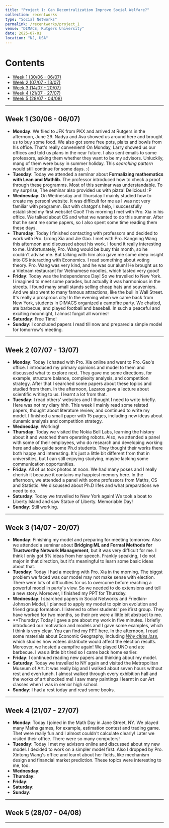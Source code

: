 ```yaml
---
title: "Project 1: Can Decentralization Improve Social Welfare?"
collection: recentworks
type: "Social Networks"
permalink: /recentworks/project_1
venue: "DIMACS, Rutgers University"
date: 2025-07-01
location: "NJ, USA"
---
```


<!--
This is a description of a teaching experience. You can use markdown like any other post.
-->

# Contents

- [Week 1 (30/06 - 06/07)](#week-1-3006---0607)
- [Week 2 (07/07 - 13/07)](#week-2-0707---1307)
- [Week 3 (14/07 - 20/07)](#week-3-1407---2007)
- [Week 4 (21/07 - 27/07)](#week-4-2107---2707)
- [Week 5 (28/07 - 04/08)](#week-5-2807---0408)

---

## Week 1 (30/06 - 06/07)

- **Monday**: We flied to JFK from PKX and arrived at Rutgers in the afternoon, June 29. Nadya and Ava showed us around here and brought us to buy some food. We also got some free pots, plaits and bowls from his office. That's really convenient! On Monday, Larry showed us our offices and told us plans in the near future. I also sent emails to some professors, asking them whether they want to be my advisors. Unluckily, mang of them were busy in summer holiday. This *searching pattern* would still continue for some days. :(  
- **Tuesday**: Today we attended a seminar about **Formalizing mathematics with Lean and Mathlib**. The professor introduced how to check a proof through these programms. Most of this seminar was understandable. To my surprise, The seminar also provided us with pizza! Delicious! :P  
- **Wednesday**: On Wednesday and Thursday I mainly studied how to create my personl website. It was difficult for me as I was not very familiar with programm. But with chatgpt's help, I successfully established my first website! Cool! This morning I met with Pro. Xia in his office. We talked about CS and what we wanted to do this summer. After that he sent me some papers, so I also spent some time reading them these days.
- **Thursday**: Today I finished contacting with professors and decided to work with Pro. Lirong Xia and Jie Gao. I met with Pro. Kangning Wang this afternoon and discussed about his work. I found it really interesting to me. Unfortunately, Pro. Wang would be busy this month, so he couldn't advise me. But talking with him also gave me some deep insight into CS interacting with Economics. I read something about voting theory. Pro. Wang was very kind, and he was our alum! He brought us to a Vietnam restaurant for Vietnamese noodles, which tasted very good!  
- **Friday**: Today was the Independence Day! So we travelled to New York. I imagined to meet some parades, but actually it was harmonious in the streets. I found many small stands selling cheap hats and souveniers. And we also went to many famous attractions, like the bull in Wall Street. It's really a prosprous city! In the evening when we came back from New York, students in DIMACS organized a campfire party. We chatted, ate barbecue, and played football and baseball. In such a peaceful and exciting moonnight, I almost forgot all worries! 
- **Saturday**: Free Time!
- **Sunday**: I concluded papers I read till now and prepared a simple model for tomorrow's meeting.

---

## Week 2 (07/07 - 13/07)

- **Monday**: Today I chatted with Pro. Xia online and went to Pro. Gao's office. I introduced my primary opinions and model to them and discussed what to explore next. They gave me some directions, for example, structure balance, complexity analysis, and competition strategy. After that I searched some papers about these topics and studied from them. In the afternoon, Lazaros gave a lecture about scientific writing to us. I learnt a lot from that.
- **Tuesday**: I read others' websites and I thought I need to write briefly. Here was not my diary hhh. This week I mainly read some related papers, thought about literature review, and continued to write my model. I finished a small paper with 15 pages, including new ideas about dunamic analysis and competition strategy.
- **Wednesday**: Working!
- **Thursday**: Today we visited the Nokia Bell Labs, learning the history about it and watched them operating robots. Also, we attended a panel with some of their employees, who do research and developing working here and also guide some Ph.d students. They thought their works there both happy and interesting. It's just a little bit different from that in universities, but I can still enjoying studying, maybe lacking some communication opportunities.
- **Friday**: All of us took photos at noon. We had many poses and I really cherish it because it contains my happiest memory here. In the afternoon, we attended a panel with some professors from Maths, CS and Statistic. We discussed about Ph.D lifes and what preparations we need to do.
- **Saturday**: Today we travelled to New York again! We took a boat to Liberty Island and saw Statue of Liberty. Memoriable Day! 
- **Sunday**: Still working.

---

## Week 3 (14/07 - 20/07)

- **Monday**: Finishing my model and preparing for meeting tomorrow. Also we attended a seminar about **Bridging ML and Formal Methods for Trustworthy Network Management**, but it was very difficult for me. I think I only got 5% ideas from her speech. Frankly speaking, I do not major in that direction, but it's meaningful to learn some basic ideas about that.
- **Tuesday**: Today I had a meeting with Pro. Xia in the morning. The biggst problem we faced was our model may not make sense with election. There were lots of difficulties for us to overcome before reaching a powerful model in party's view. So we needed to do extensions and tell a new story. Moreover, I finished my PPT for Thursday.
- **Wednesday**: I searched papers in Social Networks and Friedkin-Johnson Model, I planned to apply my model to opinion evolution and friend group formation. I listened to other students' pre ifirst group. They have worked for two months, so their pre were a little bit abstract to me. 
- **Thursday: Today I gave a pre about my work in five minutes. I briefly introduced our motivation and models and I gave some examples, which I think is very clear. You can find my [PPT](/assets/recentworks/project1_ppt_0717_v1.pdf) here. In the afternoon, I read some materials about Economic Geography, including [*Why cities lose*](https://www.jonathanrodden.com/why-cities-lose), which studies how votees distribute would affect the election results. Moreover, we hosted a campfire again! We played UNO and ate barbecue. I was a little bit tired so I came back home earlier.
- **Friday**: I continued reading new papers and thinking about my model.
- **Saturday**: Today we travelled to NY again and visited the Metropolitan Museum of Art. It was really big and I walked about seven hours without rest and even lunch. I almost walked through every exhibition hall and the works of art shocked me! I saw many paintings I learnt in our Art classes when I was in senior high school.
- **Sunday**: I had a rest today and read some books.

---

## Week 4 (21/07 - 27/07)

- **Monday**: Today I joined in the Math Day in Jane Street, NY. We played many Maths games, for example, estimation contest and trading game. Thet were really fun and I almost couldn't calculate clearly! Later we visited their office. There were so many computers! 
- **Tuesday**: Today I met my advisors online and discussed about my new model. I decided to work on a simpler model first. Also I dropped by Pro. Xintong Wang's office and learnt about her fields, like mechanism design and financial market prediction. These topics were interesting to me, too.
- **Wednesday**: 
- **Thursday**: 
- **Friday**:  
- **Saturday**:  
- **Sunday**:

---

## Week 5 (28/07 - 04/08)

---
